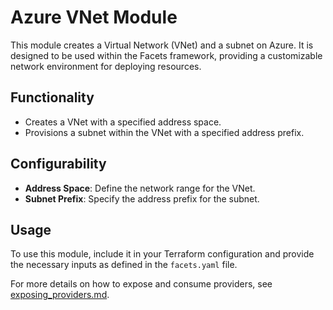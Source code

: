 # Azure VNet Module

This module creates a Virtual Network (VNet) and a subnet on Azure. It is designed to be used within the Facets framework, providing a customizable network environment for deploying resources.

## Functionality

- Creates a VNet with a specified address space.
- Provisions a subnet within the VNet with a specified address prefix.

## Configurability

- **Address Space**: Define the network range for the VNet.
- **Subnet Prefix**: Specify the address prefix for the subnet.

## Usage

To use this module, include it in your Terraform configuration and provide the necessary inputs as defined in the `facets.yaml` file.

For more details on how to expose and consume providers, see [exposing_providers.md](../../exposing_providers.md).
